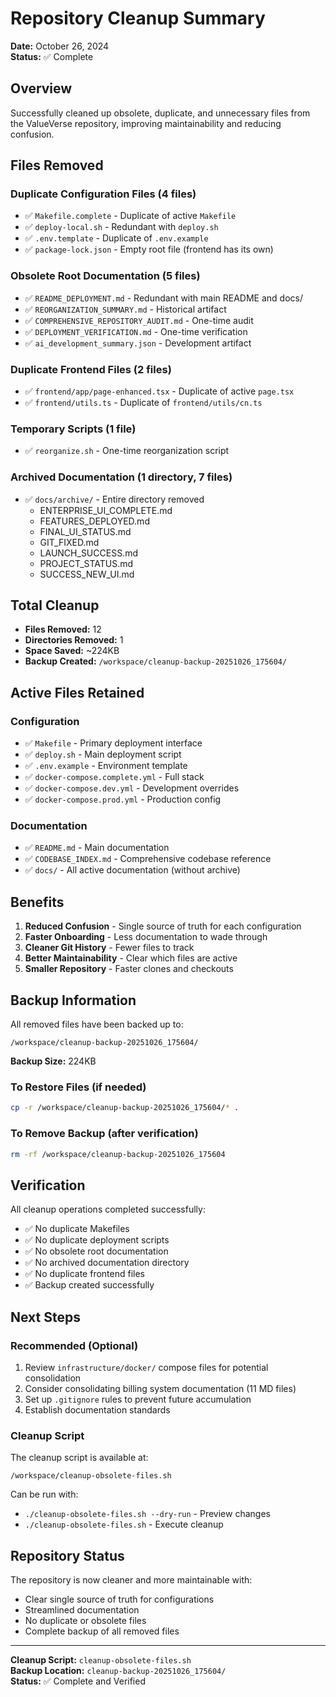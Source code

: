 # Repository Cleanup Summary

**Date:** October 26, 2024  
**Status:** ✅ Complete

## Overview

Successfully cleaned up obsolete, duplicate, and unnecessary files from the ValueVerse repository, improving maintainability and reducing confusion.

## Files Removed

### Duplicate Configuration Files (4 files)
- ✅ `Makefile.complete` - Duplicate of active `Makefile`
- ✅ `deploy-local.sh` - Redundant with `deploy.sh`
- ✅ `.env.template` - Duplicate of `.env.example`
- ✅ `package-lock.json` - Empty root file (frontend has its own)

### Obsolete Root Documentation (5 files)
- ✅ `README_DEPLOYMENT.md` - Redundant with main README and docs/
- ✅ `REORGANIZATION_SUMMARY.md` - Historical artifact
- ✅ `COMPREHENSIVE_REPOSITORY_AUDIT.md` - One-time audit
- ✅ `DEPLOYMENT_VERIFICATION.md` - One-time verification
- ✅ `ai_development_summary.json` - Development artifact

### Duplicate Frontend Files (2 files)
- ✅ `frontend/app/page-enhanced.tsx` - Duplicate of active `page.tsx`
- ✅ `frontend/utils.ts` - Duplicate of `frontend/utils/cn.ts`

### Temporary Scripts (1 file)
- ✅ `reorganize.sh` - One-time reorganization script

### Archived Documentation (1 directory, 7 files)
- ✅ `docs/archive/` - Entire directory removed
  - ENTERPRISE_UI_COMPLETE.md
  - FEATURES_DEPLOYED.md
  - FINAL_UI_STATUS.md
  - GIT_FIXED.md
  - LAUNCH_SUCCESS.md
  - PROJECT_STATUS.md
  - SUCCESS_NEW_UI.md

## Total Cleanup

- **Files Removed:** 12
- **Directories Removed:** 1
- **Space Saved:** ~224KB
- **Backup Created:** `/workspace/cleanup-backup-20251026_175604/`

## Active Files Retained

### Configuration
- ✅ `Makefile` - Primary deployment interface
- ✅ `deploy.sh` - Main deployment script
- ✅ `.env.example` - Environment template
- ✅ `docker-compose.complete.yml` - Full stack
- ✅ `docker-compose.dev.yml` - Development overrides
- ✅ `docker-compose.prod.yml` - Production config

### Documentation
- ✅ `README.md` - Main documentation
- ✅ `CODEBASE_INDEX.md` - Comprehensive codebase reference
- ✅ `docs/` - All active documentation (without archive)

## Benefits

1. **Reduced Confusion** - Single source of truth for each configuration
2. **Faster Onboarding** - Less documentation to wade through
3. **Cleaner Git History** - Fewer files to track
4. **Better Maintainability** - Clear which files are active
5. **Smaller Repository** - Faster clones and checkouts

## Backup Information

All removed files have been backed up to:
```
/workspace/cleanup-backup-20251026_175604/
```

**Backup Size:** 224KB

### To Restore Files (if needed)
```bash
cp -r /workspace/cleanup-backup-20251026_175604/* .
```

### To Remove Backup (after verification)
```bash
rm -rf /workspace/cleanup-backup-20251026_175604
```

## Verification

All cleanup operations completed successfully:
- ✅ No duplicate Makefiles
- ✅ No duplicate deployment scripts
- ✅ No obsolete root documentation
- ✅ No archived documentation directory
- ✅ No duplicate frontend files
- ✅ Backup created successfully

## Next Steps

### Recommended (Optional)
1. Review `infrastructure/docker/` compose files for potential consolidation
2. Consider consolidating billing system documentation (11 MD files)
3. Set up `.gitignore` rules to prevent future accumulation
4. Establish documentation standards

### Cleanup Script
The cleanup script is available at:
```
/workspace/cleanup-obsolete-files.sh
```

Can be run with:
- `./cleanup-obsolete-files.sh --dry-run` - Preview changes
- `./cleanup-obsolete-files.sh` - Execute cleanup

## Repository Status

The repository is now cleaner and more maintainable with:
- Clear single source of truth for configurations
- Streamlined documentation
- No duplicate or obsolete files
- Complete backup of all removed files

---

**Cleanup Script:** `cleanup-obsolete-files.sh`  
**Backup Location:** `cleanup-backup-20251026_175604/`  
**Status:** ✅ Complete and Verified
